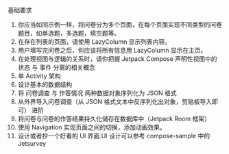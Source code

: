 基础要求
1. 你应当如同示例一样，将问卷分为多个页面，在每个页面实现不同类型的问卷题目，如单选题，多选题，填空题等。
2. 在存在列表的页面，请使用 LazyColumn 显示列表内容。
3. 用户填写完问卷之后，你应该将所有信息用 LazyColumn 显示在主页。
4. 在处理视图与逻辑的关系时，请你把握 Jetpack Compose 声明性视图中的 状态 与 事件 分离的相关概念
5. 单 Activity 架构
6. 设计基本的数据结构
7. 将 问卷调查 与 作答情况 两种数据对象序列化为 JSON 格式
8. 从外界导入问卷调查（从 JSON 格式文本中反序列化出对象，剪贴板导入即可）
进阶
1. 将问卷与问卷的作答结果持久化储存在数据库中（Jetpack Room 框架）
2. 使用 Navigation 实现页面之间的切换，添加动画效果。
3. 设计或者抄一个好看的 UI 界面.UI 设计可以参考 compose-sample 中的 Jetsurvey
